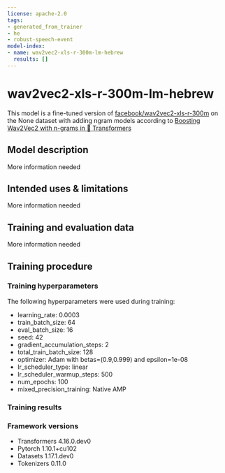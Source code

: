 ```yaml
---
license: apache-2.0
tags:
- generated_from_trainer
- he
- robust-speech-event
model-index:
- name: wav2vec2-xls-r-300m-lm-hebrew
  results: []
---
```


# wav2vec2-xls-r-300m-lm-hebrew

This model is a fine-tuned version of [facebook/wav2vec2-xls-r-300m](https://huggingface.co/facebook/wav2vec2-xls-r-300m) on the None dataset
with adding ngram models according to [Boosting Wav2Vec2 with n-grams in 🤗 Transformers](https://huggingface.co/blog/wav2vec2-with-ngram)


## Model description

More information needed

## Intended uses & limitations

More information needed

## Training and evaluation data

More information needed

## Training procedure

### Training hyperparameters

The following hyperparameters were used during training:
- learning_rate: 0.0003
- train_batch_size: 64
- eval_batch_size: 16
- seed: 42
- gradient_accumulation_steps: 2
- total_train_batch_size: 128
- optimizer: Adam with betas=(0.9,0.999) and epsilon=1e-08
- lr_scheduler_type: linear
- lr_scheduler_warmup_steps: 500
- num_epochs: 100
- mixed_precision_training: Native AMP

### Training results


### Framework versions

- Transformers 4.16.0.dev0
- Pytorch 1.10.1+cu102
- Datasets 1.17.1.dev0
- Tokenizers 0.11.0